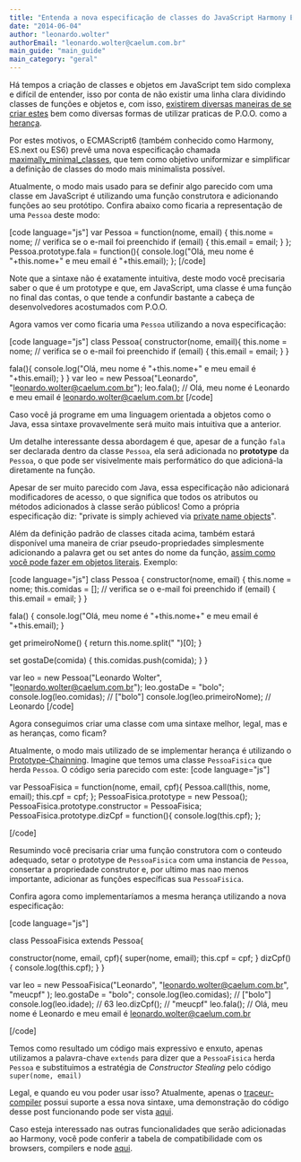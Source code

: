 ```yaml
---
title: "Entenda a nova especificação de classes do JavaScript Harmony ES6"
date: "2014-06-04"
author: "leonardo.wolter"
authorEmail: "leonardo.wolter@caelum.com.br"
main_guide: "main_guide"
main_category: "geral"
---
```


Há tempos a criação de classes e objetos em JavaScript tem sido complexa e difícil de entender, isso por conta de não existir uma linha clara dividindo classes de funções e objetos e, com isso, [existirem diversas maneiras de se criar estes](https://blog.caelum.com.br/criacao-de-objetos-em-javascript/) bem como diversas formas de utilizar praticas de P.O.O. como a [herança](https://blog.caelum.com.br/reaproveitando-codigo-com-js-heranca-e-prototipos).

Por estes motivos, o ECMAScript6 (também conhecido como Harmony, ES.next ou ES6) prevê uma nova especificação chamada [maximally\_minimal\_classes](http://wiki.ecmascript.org/doku.php?id=strawman:maximally_minimal_classes), que tem como objetivo uniformizar e simplificar a definição de classes do modo mais minimalista possível.

Atualmente, o modo mais usado para se definir algo parecido com uma classe em JavaScript é utilizando uma função construtora e adicionando funções ao seu protótipo. Confira abaixo como ficaria a representação de uma `Pessoa` deste modo:

\[code language="js"\] var Pessoa = function(nome, email) { this.nome = nome; // verifica se o e-mail foi preenchido if (email) { this.email = email; } }; Pessoa.prototype.fala = function(){ console.log("Olá, meu nome é "+this.nome+" e meu email é "+this.email); }; \[/code\]

Note que a sintaxe não é exatamente intuitiva, deste modo você precisaria saber o que é um prototype e que, em JavaScript, uma classe é uma função no final das contas, o que tende a confundir bastante a cabeça de desenvolvedores acostumados com P.O.O.

Agora vamos ver como ficaria uma `Pessoa` utilizando a nova especificação:

\[code language="js"\] class Pessoa{ constructor(nome, email){ this.nome = nome; // verifica se o e-mail foi preenchido if (email) { this.email = email; } }

fala(){ console.log("Olá, meu nome é "+this.nome+" e meu email é "+this.email); } } var leo = new Pessoa("Leonardo", "leonardo.wolter@caelum.com.br"); leo.fala(); // Olá, meu nome é Leonardo e meu email é leonardo.wolter@caelum.com.br \[/code\]

Caso você já programe em uma linguagem orientada a objetos como o Java, essa sintaxe provavelmente será muito mais intuitiva que a anterior.

Um detalhe interessante dessa abordagem é que, apesar de a função `fala` ser declarada dentro da classe `Pessoa`, ela será adicionada no **prototype** da `Pessoa`, o que pode ser visivelmente mais performático do que adicioná-la diretamente na função.

Apesar de ser muito parecido com Java, essa especificação não adicionará modificadores de acesso, o que significa que todos os atributos ou métodos adicionados à classe serão públicos! Como a própria especificação diz: "private is simply achieved via [private name objects](http://wiki.ecmascript.org/doku.php?id=harmony:private_name_objects)".

Além da definição padrão de classes citada acima, também estará disponível uma maneira de criar pseudo-propriedades simplesmente adicionando a palavra get ou set antes do nome da função, [assim como você pode fazer em objetos literais](https://developer.mozilla.org/en-US/docs/Web/JavaScript/Reference/Operators/get). Exemplo:

\[code language="js"\] class Pessoa { constructor(nome, email) { this.nome = nome; this.comidas = \[\]; // verifica se o e-mail foi preenchido if (email) { this.email = email; } }

fala() { console.log("Olá, meu nome é "+this.nome+" e meu email é "+this.email); }

get primeiroNome() { return this.nome.split(" ")\[0\]; }

set gostaDe(comida) { this.comidas.push(comida); } }

var leo = new Pessoa("Leonardo Wolter", "leonardo.wolter@caelum.com.br"); leo.gostaDe = "bolo"; console.log(leo.comidas); // \["bolo"\] console.log(leo.primeiroNome); // Leonardo \[/code\]

Agora conseguimos criar uma classe com uma sintaxe melhor, legal, mas e as heranças, como ficam?

Atualmente, o modo mais utilizado de se implementar herança é utilizando o [Prototype-Chainning](https://blog.caelum.com.br/reaproveitando-codigo-com-js-heranca-e-prototipos). Imagine que temos uma classe `PessoaFisica` que herda `Pessoa`. O código seria parecido com este: \[code language="js"\]

var PessoaFisica = function(nome, email, cpf){ Pessoa.call(this, nome, email); this.cpf = cpf; }; PessoaFisica.prototype = new Pessoa(); PessoaFisica.prototype.constructor = PessoaFisica; PessoaFisica.prototype.dizCpf = function(){ console.log(this.cpf); };

\[/code\]

Resumindo você precisaria criar uma função construtora com o conteudo adequado, setar o prototype de `PessoaFisica` com uma instancia de `Pessoa`, consertar a propriedade construtor e, por ultimo mas nao menos importante, adicionar as funções específicas sua `PessoaFisica`.

Confira agora como implementaríamos a mesma herança utilizando a nova especificação:

\[code language="js"\]

class PessoaFisica extends Pessoa{

constructor(nome, email, cpf){ super(nome, email); this.cpf = cpf; } dizCpf(){ console.log(this.cpf); } }

var leo = new PessoaFisica("Leonardo", "leonardo.wolter@caelum.com.br", "meucpf" ); leo.gostaDe = "bolo"; console.log(leo.comidas); // \["bolo"\] console.log(leo.idade); // 63 leo.dizCpf(); // "meucpf" leo.fala(); // Olá, meu nome é Leonardo e meu email é leonardo.wolter@caelum.com.br

\[/code\]

Temos como resultado um código mais expressivo e enxuto, apenas utilizamos a palavra-chave `extends` para dizer que a `PessoaFisica` herda `Pessoa` e substituimos a estratégia de _Constructor Stealing_ pelo código `super(nome, email)`

Legal, e quando eu vou poder usar isso? Atualmente, apenas o [traceur-compiler](https://github.com/google/traceur-compiler) possui suporte a essa nova sintaxe, uma demonstração do código desse post funcionando pode ser vista [aqui](http://bit.ly/1gbL4Vm).

Caso esteja interessado nas outras funcionalidades que serão adicionadas ao Harmony, você pode conferir a tabela de compatibilidade com os browsers, compilers e node [aqui](http://kangax.github.io/es5-compat-table/es6).
